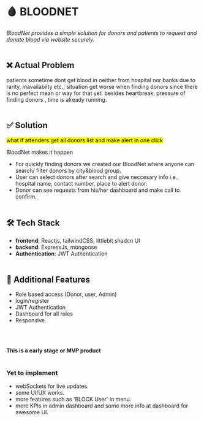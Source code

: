  #  **🩸 BLOODNET**
 
 

 *BloodNet provides a simple solution for donors and patients to request and donate blood via website securely.*
 <br/><br/>

  ## **❌ Actual Problem**

 

   patients sometime dont get blood in neither from hospital nor banks due to rarity, inavailabilty etc.,
   situation get worse when finding donors since there is no perfect mean or way for that yet.
   besides heartbreak, pressure of finding donors , time is already running.
   <br/><br/>

  ## **✅ Solution**



   <mark>what if attenders get all donors list and make alert in one click</mark>

   BloodNet makes it happen
   
  - For quickly finding donors we created our BloodNet where anyone can search/ filter donors by city&blood group.
  - User can select donors after search and give neccesary info i.e., hospital name, contact number, place to alert donor.
  - Donor can see requests from his/her dashboard and make call to confirm.
   <br/><br/>

 ## **🛠️ Tech Stack**




  - **frontend**: Reactjs, tailwindCSS, littlebit shadcn UI
  - **backend**: ExpressJs, mongoose
  - **Authentication**: JWT Authentication
<br/><br/>

 ## **🚀 Additional Features**




 - Role based access (Donor, user, Admin)
 - login/register
 - JWT Authentication
 - Dashboard for all roles
 - Responsive.

<br/><br/>

**This is a early stage or MVP product**
<br/><br/>
### Yet to implement 
 - webSockets for live updates.
 - some UI/UX works.
 - more features such as 'BLOCK User' in menu.
 - more KPIs in admin dashboard and some more info at dashboard for awesome UI.





 




